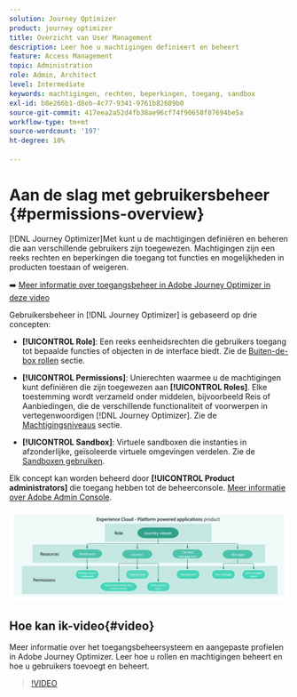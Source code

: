 ```yaml
---
solution: Journey Optimizer
product: journey optimizer
title: Overzicht van User Management
description: Leer hoe u machtigingen definieert en beheert
feature: Access Management
topic: Administration
role: Admin, Architect
level: Intermediate
keywords: machtigingen, rechten, beperkingen, toegang, sandbox
exl-id: b8e266b1-d8eb-4c77-9341-9761b82609b0
source-git-commit: 417eea2a52d4fb38ae96cf74f90658f87694be5a
workflow-type: tm+mt
source-wordcount: '197'
ht-degree: 10%

---
```


# Aan de slag met gebruikersbeheer {#permissions-overview}

[!DNL Journey Optimizer]Met kunt u de machtigingen definiëren en beheren die aan verschillende gebruikers zijn toegewezen. Machtigingen zijn een reeks rechten en beperkingen die toegang tot functies en mogelijkheden in producten toestaan of weigeren.

➡️ [Meer informatie over toegangsbeheer in Adobe Journey Optimizer in deze video](#video)

Gebruikersbeheer in [!DNL Journey Optimizer] is gebaseerd op drie concepten:

* **[!UICONTROL Role]**: Een reeks eenheidsrechten die gebruikers toegang tot bepaalde functies of objecten in de interface biedt. Zie de [Buiten-de-box rollen](ootb-product-profiles.md) sectie.

* **[!UICONTROL Permissions]**: Unierechten waarmee u de machtigingen kunt definiëren die zijn toegewezen aan **[!UICONTROL Roles]**. Elke toestemming wordt verzameld onder middelen, bijvoorbeeld Reis of Aanbiedingen, die de verschillende functionaliteit of voorwerpen in vertegenwoordigen [!DNL Journey Optimizer]. Zie de [Machtigingsniveaus](high-low-permissions.md) sectie.

* **[!UICONTROL Sandbox]**: Virtuele sandboxen die instanties in afzonderlijke, geïsoleerde virtuele omgevingen verdelen. Zie de [Sandboxen gebruiken](sandboxes.md).

Elk concept kan worden beheerd door **[!UICONTROL Product administrators]** die toegang hebben tot de beheerconsole. [Meer informatie over Adobe Admin Console](https://helpx.adobe.com/nl/enterprise/managing/user-guide.html).

![](assets/do-not-localize/permissions_2.png)

## Hoe kan ik-video{#video}

Meer informatie over het toegangsbeheersysteem en aangepaste profielen in Adobe Journey Optimizer. Leer hoe u rollen en machtigingen beheert en hoe u gebruikers toevoegt en beheert.

>[!VIDEO](https://video.tv.adobe.com/v/333998?quality=12)